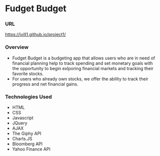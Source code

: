 # Fudget Budget

 ### URL
https://jvill1.github.io/project1/

### Overview

* Fudget Budget is a budgeting app that allows users who are in need of financial planning help to track spending and set monetary goals with the opportunity to begin exlporing financial markets and tracking their favorite stocks. 
* For users who already own stocks, we offer the ability to track their progress and net financial gains.
 
### Technologies Used

  * HTML
  * CSS
  * Javascript
  * JQuery
  * AJAX
  * The Giphy API
  * Charts.JS
  * Bloomberg API
  * Yahoo Finance API
  
  
 

